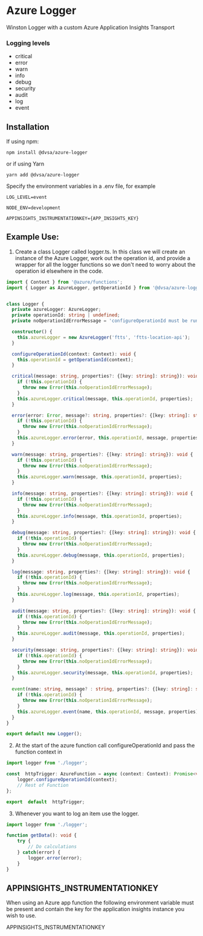 # Azure Logger

Winston Logger with a custom Azure Application Insights Transport

### Logging levels
* critical
* error
* warn
* info
* debug
* security
* audit
* log
* event

## Installation

If using npm:
```
npm install @dvsa/azure-logger
```
or if using Yarn
```
yarn add @dvsa/azure-logger
```

Specify the environment variables in a .env file, for example
```
LOG_LEVEL=event

NODE_ENV=development

APPINSIGHTS_INSTRUMENTATIONKEY={APP_INSIGHTS_KEY}
```
## Example Use:

1) Create a class Logger called logger.ts. In this class we will create an instance of the Azure Logger, work out the operation id, and provide a wrapper for all the logger functions so we don't need to worry about the operation id elsewhere in the code.
```typescript
import { Context } from '@azure/functions';
import { Logger as AzureLogger, getOperationId } from '@dvsa/azure-logger';


class Logger {
  private azureLogger: AzureLogger;
  private operationId: string | undefined;
  private noOperationIdErrorMessage = 'configureOperationId must be run before using the logger';

  constructor() {
    this.azureLogger = new AzureLogger('ftts', 'ftts-location-api');
  }

  configureOperationId(context: Context): void {
    this.operationId = getOperationId(context);
  }

  critical(message: string, properties?: {[key: string]: string}): void {
    if (!this.operationId) {
      throw new Error(this.noOperationIdErrorMessage);
    }
    this.azureLogger.critical(message, this.operationId, properties);
  }

  error(error: Error, message?: string, properties?: {[key: string]: string}): void {
    if (!this.operationId) {
      throw new Error(this.noOperationIdErrorMessage);
    }
    this.azureLogger.error(error, this.operationId, message, properties);
  }

  warn(message: string, properties?: {[key: string]: string}): void {
    if (!this.operationId) {
      throw new Error(this.noOperationIdErrorMessage);
    }
    this.azureLogger.warn(message, this.operationId, properties);
  }

  info(message: string, properties?: {[key: string]: string}): void {
    if (!this.operationId) {
      throw new Error(this.noOperationIdErrorMessage);
    }
    this.azureLogger.info(message, this.operationId, properties);
  }

  debug(message: string, properties?: {[key: string]: string}): void {
    if (!this.operationId) {
      throw new Error(this.noOperationIdErrorMessage);
    }
    this.azureLogger.debug(message, this.operationId, properties);
  }

  log(message: string, properties?: {[key: string]: string}): void {
    if (!this.operationId) {
      throw new Error(this.noOperationIdErrorMessage);
    }
    this.azureLogger.log(message, this.operationId, properties);
  }

  audit(message: string, properties?: {[key: string]: string}): void {
    if (!this.operationId) {
      throw new Error(this.noOperationIdErrorMessage);
    }
    this.azureLogger.audit(message, this.operationId, properties);
  }

  security(message: string, properties?: {[key: string]: string}): void {
    if (!this.operationId) {
      throw new Error(this.noOperationIdErrorMessage);
    }
    this.azureLogger.security(message, this.operationId, properties);
  }

  event(name: string, message? : string, properties?: {[key: string]: string}): void {
    if (!this.operationId) {
      throw new Error(this.noOperationIdErrorMessage);
    }
    this.azureLogger.event(name, this.operationId, message, properties);
  }
}

export default new Logger();

```

2.  At the start of the azure function call configureOperationId and pass the function context in
```typescript
import logger from './logger';

const  httpTrigger: AzureFunction = async (context: Context): Promise<void> => {
    logger.configureOperationId(context);
    // Rest of Function
};

export  default  httpTrigger;
```
3. Whenever you want to log an item use the logger.
```typescript
import logger from './logger';

function getData(): void {
    try {
        // Do calculations
    } catch(error) {
        logger.error(error);
    }
}
```

## APPINSIGHTS_INSTRUMENTATIONKEY

 When using an Azure app function the following environment variable must be present and contain the key for the application insights instance you wish to use.
  
  APPINSIGHTS_INSTRUMENTATIONKEY